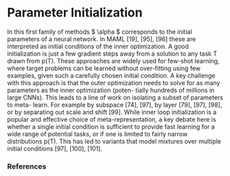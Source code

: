 # Parameter Initialization 

In this first family of methods $ \alpha $ corresponds to the initial parameters of a neural network. In MAML [19], [95], [96] these are interpreted as initial conditions of the inner optimization. A good initialization is just a few gradient steps away from a solution to any task T drawn from p(T). These approaches are widely used for few-shot learning, where target problems can be learned without over-fitting using few examples, given such a carefully chosen initial condition. A key challenge with this approach is that the outer optimization needs to solve for as many parameters as the inner optimization (poten- tially hundreds of millions in large CNNs). This leads to a line of work on isolating a subset of parameters to meta- learn. For example by subspace [74], [97], by layer [79], [97], [98], or by separating out scale and shift [99]. While inner loop initialization is a popular and effective choice of meta-representation, a key debate here is whether a single initial condition is sufficient to provide fast learning for a wide range of potential tasks, or if one is limited to fairly narrow distributions p(T). This has led to variants that model mixtures over multiple initial conditions [97], [100], [101].

### References